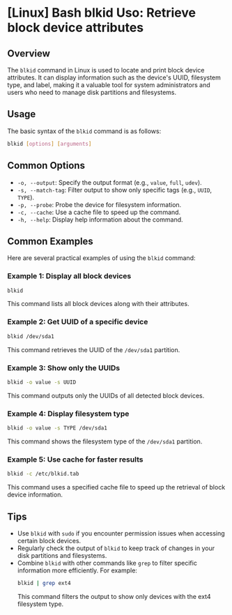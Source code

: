# [Linux] Bash blkid Uso: Retrieve block device attributes

## Overview
The `blkid` command in Linux is used to locate and print block device attributes. It can display information such as the device's UUID, filesystem type, and label, making it a valuable tool for system administrators and users who need to manage disk partitions and filesystems.

## Usage
The basic syntax of the `blkid` command is as follows:

```bash
blkid [options] [arguments]
```

## Common Options
- `-o, --output`: Specify the output format (e.g., `value`, `full`, `udev`).
- `-s, --match-tag`: Filter output to show only specific tags (e.g., `UUID`, `TYPE`).
- `-p, --probe`: Probe the device for filesystem information.
- `-c, --cache`: Use a cache file to speed up the command.
- `-h, --help`: Display help information about the command.

## Common Examples
Here are several practical examples of using the `blkid` command:

### Example 1: Display all block devices
```bash
blkid
```
This command lists all block devices along with their attributes.

### Example 2: Get UUID of a specific device
```bash
blkid /dev/sda1
```
This command retrieves the UUID of the `/dev/sda1` partition.

### Example 3: Show only the UUIDs
```bash
blkid -o value -s UUID
```
This command outputs only the UUIDs of all detected block devices.

### Example 4: Display filesystem type
```bash
blkid -o value -s TYPE /dev/sda1
```
This command shows the filesystem type of the `/dev/sda1` partition.

### Example 5: Use cache for faster results
```bash
blkid -c /etc/blkid.tab
```
This command uses a specified cache file to speed up the retrieval of block device information.

## Tips
- Use `blkid` with `sudo` if you encounter permission issues when accessing certain block devices.
- Regularly check the output of `blkid` to keep track of changes in your disk partitions and filesystems.
- Combine `blkid` with other commands like `grep` to filter specific information more efficiently. For example:
  ```bash
  blkid | grep ext4
  ```
  This command filters the output to show only devices with the ext4 filesystem type.